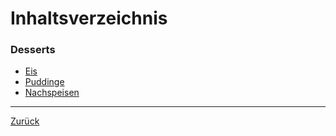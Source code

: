 # Inhaltsverzeichnis

### Desserts

- [Eis](0301-Eis/index.md)
- [Puddinge](0302-Puddinge/index.md)
- [Nachspeisen](0303-Nachspeisen/index.md)



------

[Zurück](../index.md)